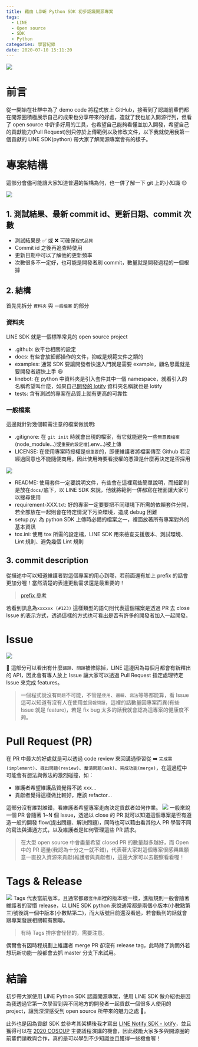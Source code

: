 ```yaml
---
title: 藉由 LINE Python SDK 初步認識開源專案
tags:
  - LINE
  - Open source
  - SDK
  - Python
categories: 學習紀錄
date: 2020-07-10 15:11:20
---
```



![](https://cdn.pixabay.com/photo/2015/04/20/13/17/work-731198_1280.jpg)

# 前言

從一開始在社群中為了 demo code 將程式放上 GitHub，接著到了認識前輩們都在開源圈積極展示自己的成果也分享帶來的好處，造就了我也加入開源行列，但看了 open source 中許多好用的工具，也希望自己能夠看懂並加入開發，希望自己的貢獻能力(Pull Request)別只停於上傳範例以及修改文件，以下我就使用我第一個貢獻的 LINE SDK(python) 帶大家了解開源專案會有的樣子。

<!-- more -->

# 專案結構

這部分會儘可能讓大家知道普遍的架構為何，也一併了解一下 git 上的小知識 😊

![](https://i.imgur.com/72lwPzy.png)

## 1. 測試結果、最新 commit id、更新日期、commit 次數

- 測試結果是 ✅ 或 ❌ 可確保`程式品質`
- Commit id 之後再追查時使用
- 更新日期中可以了解他的更新頻率
- 次數很多不一定好，也可能是開發者刷 commit，數量就是開發過程的一個根據

## 2. 結構

首先先拆分 `資料夾` 與 `一般檔案` 的部分

### 資料夾

LINE SDK 就是一個標準常見的 open source project

- .github: 放平台相關的設定
- docs: 有些會放細部操作的文件，抑或是規範文件之類的
- examples: 通常 SDK 要讓開發者快速入門就是需要 example，顧名思義就是要開發者趕快上手 😆
- linebot: 在 python 中資料夾是引入套件其中一個 namespace，就看引入的名稱希望叫什麼，如果自己[開發的 lotify](https://github.com/louis70109/lotify) 資料夾名稱就也是 lotify
- tests: 含有測試的專案在品質上就有更高的可靠性

### 一般檔案

這邊就針對幾個較需注意的檔案做說明:

- .gitignore: 在 `git init` 時就會出現的檔案，有它就能避免一些`無意義檔案`(node_module...)或`重要的設定檔`(.env...)被上傳
- LICENSE: 在使用專案時授權是`很重要`的，即便維護者將檔案傳至 Github 若沒經過同意也不能隨便商用，因此使用時要看授權的憑證是什麼再決定是否採用

![](https://i.imgur.com/jVrhlJ6.png)

- README: 使用套件一定要說明文件，有些會在這裡寫些簡單說明，而細節則是放在`docs/`底下，以 LINE SDK 來說，他就將範例一併都寫在裡面讓大家可以搜尋使用
- requirement-XXX.txt: 好的專案一定要要把不同環境下所需的依賴套件分開，若全部放在一起則會在特定情況下污染環境，造成 debug 困難
- setup.py: 為 python SDK 上傳時必備的檔案之一，裡面放著所有專案對外的基本資訊
- tox.ini: 使用 tox 所需的設定檔，LINE SDK 用來檢查支援版本、測試環境、Lint 規則、避免幾個 Lint 規則

## 3. commit description

從描述中可以知道維護者對這個專案的用心到哪，若前面還有加上 prefix 的話會更加分喔！當然清楚的表達更動需求還是最重要的！

> [prefix 參考](https://wadehuanglearning.blogspot.com/2019/05/commit-commit-commit-why-what-commit.html)

若看到訊息為`xxxxxx (#123)` 這樣類型的語句則代表這個檔案是透過 PR 去 close Issue 的表示方式，透過這樣的方式也可看出是否有許多的開發者加入一起開發。

# Issue

![](https://i.imgur.com/byHnUKA.png)

 這部分可以看出有什麼`議題`、`問題`被修除掉，LINE 這邊因為每個月都會有新釋出的 API，因此會有專人放上 Issue 讓大家可以透過 Pull Request 指定處理特定 Issue 來完成 features。

> 一個程式說沒有`問題`不可能，不管是`使用`、`邏輯`、`寫法`等等都能算，看 Issue 這可以知道有沒有人在使用並`回報問題`，這裡的話數量因專案而異(有些 Issue 就是 feature)，若是 fix bug 太多的話我就會認為這專案的健康度不夠。

# Pull Request (PR)

在 PR 中最大的好處就是可以透過 code review 來回溝通學習從 ➡️ `完成需(implement)`、`提出問題(review)`、`釐清問題(ask)`、`完成功能(merge)`，在這過程中可能會有想法與做法的激烈碰撞，如：

- 維護者希望維護品質覺得不該 xxx...
- 貢獻者覺得這樣做比較好，應該 refactor...

這部分沒有誰對誰錯，看維護者希望專案走向決定貢獻者如何作業。
![](https://i.imgur.com/yofq0LN.png)
一般來說一個 PR 會隨著 1~N 個 Issue，透過以 close 的 PR 就可以知道這個專案是否有遵造一般的開發 flow(提出問題、解決問題)，同時也可以藉由看其他人 PR 學習不同的寫法與溝通方式，以及維護者是如何管理這些 PR 請求。

> 在大型 open source 中會盡量希望 closed PR 的數量越多越好，而 Open 中的 PR 適量(我認為十分之一就不錯)，代表著大家對這個專案很感興趣願意一直投入資源來貢獻(維護者與貢獻者)，這邊大家可以去觀察看看喔！

# Tags & Release

![](https://i.imgur.com/NdWSTNhl.png)
Tags 代表當前版本，且通常都跟`套件庫`裡的版本號一樣，進版規則一般會隨著維護者的習慣 release，以 LINE SDK python 來說通常都是兩個小版本(小數點第三)號後跳一個中版本(小數點第二)，而大版號目前還沒看過，若會動到的話就會跟專案發展相關較有關聯。

> 有時 Tags 排序會怪怪的，需要注意。

偶爾會有因時程規劃上維護者 merge PR 卻沒有 release tag，此時除了詢問外若想玩新功能一般都會去抓 master 分支下來試用。

# 結論

初步帶大家使用 LINE Python SDK 認識開源專案，使用 LINE SDK 做介紹也是因為我透過它第一次學習到與不同地方的開發者一起貢獻一個很多人使用的 project，讓我深深感受到 open source 所帶來的魅力之處 🥰。

此外也是因為貢獻 SDK 並參考其架構後我才寫出 [LINE Notify SDK - lotify](https://github.com/louis70109/lotify)，並且獲得可以在 [2020 COSCUP](https://coscup.org/2020/zh-TW/agenda/KNJDWQ) 主要議程演講的機會，因此鼓勵大家多多與開源圈的前輩們請教與合作，真的是可以學到不少知識並且獲得一些機會喔！
